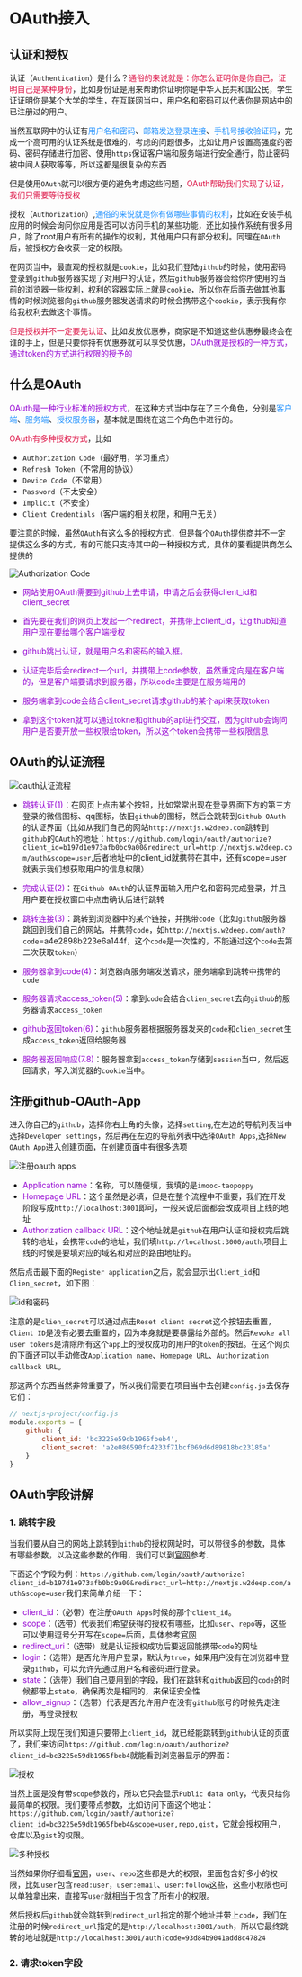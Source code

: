 # OAuth接入

## 认证和授权
认证（`Authentication`）是什么？<font color=#DD1144>通俗的来说就是：你怎么证明你是你自己，证明自己是某种身份</font>，比如身份证是用来帮助你证明你是中华人民共和国公民，学生证证明你是某个大学的学生，在互联网当中，用户名和密码可以代表你是网站中的已注册过的用户。

当然互联网中的认证有<font color=#1E90FF>用户名和密码</font>、<font color=#1E90FF>邮箱发送登录连接</font>、<font color=#1E90FF>手机号接收验证码</font>，完成一个高可用的认证系统是很难的，考虑的问题很多，比如让用户设置高强度的密码、密码存储进行加密、使用`https`保证客户端和服务端进行安全通行，防止密码被中间人获取等等，所以这都是很复杂的东西

但是使用`OAuth`就可以很方便的避免考虑这些问题，<font color=#DD1144>OAuth帮助我们实现了认证，我们只需要等待授权</font>

授权（`Authorization`）,<font color=#1E90FF>通俗的来说就是你有做哪些事情的权利</font>，比如在安装手机应用的时候会询问你应用是否可以访问手机的某些功能，还比如操作系统有很多用户，除了root用户有所有的操作的权利，其他用户只有部分权利。同理在`OAuth`后，被授权方会收获一定的权限。

在网页当中，最直观的授权就是`cookie`，比如我们登陆`github`的时候，使用密码登录到`github`服务器实现了对用户的认证，然后`github`服务器会给你所使用的当前的浏览器一些权利，权利的容器实际上就是`cookie`，所以你在后面去做其他事情的时候浏览器向`github`服务器发送请求的时候会携带这个`cookie`，表示我有你给我权利去做这个事情。

<font color=#DD1144>但是授权并不一定要先认证</font>、比如发放优惠券，商家是不知道这些优惠券最终会在谁的手上，但是只要你持有优惠券就可以享受优惠，<font color=#9400D3>OAuth就是授权的一种方式，通过token的方式进行权限的授予的</font>

## 什么是OAuth
<font color=#9400D3>OAuth是一种行业标准的授权方式</font>，在这种方式当中存在了三个角色，分别是<font color=#1E90FF>客户端</font>、<font color=#1E90FF>服务端</font>、<font color=#1E90FF>授权服务器</font>，基本就是围绕在这三个角色中进行的。

<font color=#DD1144>OAuth有多种授权方式</font>，比如

+ `Authorization Code`（最好用，学习重点）
+ `Refresh Token`（不常用的协议）
+ `Device Code`（不常用）
+ `Password`（不太安全）
+ `Implicit`（不安全）
+ `Client Credentials`（客户端的相关权限，和用户无关）

要注意的时候，虽然`OAuth`有这么多的授权方式，但是每个`OAuth`提供商并不一定提供这么多的方式，有的可能只支持其中的一种授权方式，具体的要看提供商怎么提供的

<img :src="$withBase('/react_ssr_oauth_one.png')" alt="Authorization Code">

+ <font color=#9400D3>网站使用OAuth需要到github上去申请，申请之后会获得client_id和client_secret</font>

+ <font color=#9400D3>首先要在我们的网页上发起一个redirect，并携带上client_id，让github知道用户现在要给哪个客户端授权</font>

+ <font color=#9400D3>github跳出认证，就是用户名和密码的输入框。</font>

+ <font color=#9400D3>认证完毕后会redirect一个url，并携带上code参数，虽然重定向是在客户端的，但是客户端要请求到服务器，所以code主要是在服务端用的</font>

+ <font color=#9400D3>服务端拿到code会结合client_secret请求github的某个api来获取token</font>

+ <font color=#9400D3>拿到这个token就可以通过tokne和github的api进行交互，因为github会询问用户是否要开放一些权限给token，所以这个token会携带一些权限信息</font>

## OAuth的认证流程
<img :src="$withBase('/react_ssr_oauth_two.png')" alt="oauth认证流程">


+ <font color=#9400D3>跳转认证(1)</font>：在网页上点击某个按钮，比如常常出现在登录界面下方的第三方登录的微信图标、qq图标，依旧`github`的图标，然后会跳转到`Github OAuth`的认证界面（比如从我们自己的网站`http://nextjs.w2deep.com`跳转到`github`的`OAuth`的地址：`https://github.com/login/oauth/authorize?client_id=b197d1e973afb0bc9a00&redirect_url=http://nextjs.w2deep.com/auth&scope=user`,后者地址中的client_id就携带在其中，还有scope=user就表示我们想获取用户的信息权限）

+ <font color=#9400D3>完成认证(2)</font>：在`Github OAuth`的认证界面输入用户名和密码完成登录，并且用户要在授权窗口中点击确认后进行跳转

+ <font color=#9400D3>跳转连接(3)</font>：跳转到浏览器中的某个链接，并携带`code`（比如`github`服务器跳回到我们自己的网站，并携带`code`，如`http://nextjs.w2deep.com/auth?code`=a4e2898b223e6a144f，这个`code`是一次性的，不能通过这个`code`去第二次获取`token`）

+ <font color=#9400D3>服务器拿到code(4)</font>：浏览器向服务端发送请求，服务端拿到跳转中携带的`code`

+ <font color=#9400D3>服务器请求access_token(5)</font>：拿到`code`会结合`clien_secret`去向`github`的服务器请求`access_token`

+ <font color=#9400D3>github返回token(6)</font>：`github`服务器根据服务器发来的`code`和`clien_secret`生成`access_token`返回给服务器

+ <font color=#9400D3>服务器返回响应(7.8)</font>：服务器拿到`access_token`存储到`session`当中，然后返回请求，写入浏览器的`cookie`当中。

## 注册github-OAuth-App
进入你自己的`github`，选择你右上角的头像，选择`setting`,在左边的导航列表当中选择`Developer settings`，然后再在左边的导航列表中选择`OAuth Apps`,选择`New OAuth App`进入创建页面，在创建页面中有很多选项

<img :src="$withBase('/react_ssr_oauth_three.png')" alt="注册oauth apps">

+ <font color=#9400D3>Application name</font>：名称，可以随便填，我填的是`imooc-taopoppy`
+ <font color=#9400D3>Homepage URL</font>：这个虽然是必填，但是在整个流程中不重要，我们在开发阶段写成`http://localhost:3001`即可，一般来说后面都会改成项目上线的地址
+ <font color=#9400D3>Authorization callback URL</font>：这个地址就是`github`在用户认证和授权完后跳转的地址，会携带`code`的地址，我们填`http://localhost:3000/auth`,项目上线的时候是要填对应的域名和对应的路由地址的。

然后点击最下面的`Register application`之后，就会显示出`Client_id`和`Clien_secret`，如下图：

<img :src="$withBase('/react_ssr_oauth_four.png')" alt="id和密码">

注意的是`clien_secret`可以通过点击`Reset client secret`这个按钮去重置，`Client ID`是没有必要去重置的，因为本身就是要暴露给外部的。然后`Revoke all user tokens`是清除所有这个`app`上的授权成功的用户的`token`的按钮。在这个网页的下面还可以手动修改`Application name`、`Homepage URL`、`Authorization callback URL`。

那这两个东西当然非常重要了，所以我们需要在项目当中去创建`config.js`去保存它们：
```javascript
// nextjs-project/config.js
module.exports = {
	github: {
		client_id: 'bc3225e59db1965fbeb4',
		client_secret: 'a2e086590fc4233f71bcf069d6d89818bc23185a'
	}
}
```

## OAuth字段讲解
### 1. 跳转字段
当我们要从自己的网站上跳转到`github`的授权网站时，可以带很多的参数，具体有哪些参数，以及这些参数的作用，我们可以到[官网](https://developer.github.com/apps/building-oauth-apps/authorizing-oauth-apps/)参考.

下面这个字段为例：`https://github.com/login/oauth/authorize?client_id=b197d1e973afb0bc9a00&redirect_url=http://nextjs.w2deep.com/auth&scope=user`我们来简单介绍一下：

+ <font color=#9400D3>client_id</font>：（必带）在注册`OAuth Apps`时候的那个`client_id`。
+ <font color=#9400D3>scope</font>：（选带）代表我们希望获得的授权有哪些，比如`user`、`repo`等，这些可以使用逗号分开写在`scope=`后面，具体参考[官网](https://developer.github.com/apps/building-oauth-apps/understanding-scopes-for-oauth-apps/)
+ <font color=#9400D3>redirect_uri</font>：（选带）就是认证授权成功后要返回能携带`code`的网址
+ <font color=#9400D3>login</font>：（选带）是否允许用户登录，默认为`true`，如果用户没有在浏览器中登录`github`，可以允许先通过用户名和密码进行登录。
+ <font color=#9400D3>state</font>：（选带）我们自己要用到的字段，我们在跳转和`github`返回的`code`的时候都带上`state`，确保两次是相同的，来保证安全性
+ <font color=#9400D3>allow_signup</font>：（选带）代表是否允许用户在没有`github`账号的时候先走注册，再登录授权

所以实际上现在我们知道只要带上`client_id`，就已经能跳转到`github`认证的页面了，我们来访问`https://github.com/login/oauth/authorize?client_id=bc3225e59db1965fbeb4`就能看到浏览器显示的界面：

<img :src="$withBase('/react_ssr_oauth_five.png')" alt="授权">

当然上面是没有带`scope`参数的，所以它只会显示`Public data only`，代表只给你最简单的权限。我们要带点参数，比如访问下面这个地址：`https://github.com/login/oauth/authorize?client_id=bc3225e59db1965fbeb4&scope=user,repo,gist`，它就会授权用户，仓库以及`gist`的权限。

<img :src="$withBase('/react_ssr_oauth_six.png')" alt="多种授权">

当然如果你仔细看[官网](https://developer.github.com/apps/building-oauth-apps/understanding-scopes-for-oauth-apps/)，`user`、`repo`这些都是大的权限，里面包含好多小的权限，比如`user`包含`read:user`，`user:email`、`user:follow`这些，这些小权限也可以单独拿出来，直接写`user`就相当于包含了所有小的权限。

然后授权后`github`就会跳转到`redirect_url`指定的那个地址并带上`code`，我们在注册的时候`redirect_url`指定的是`http://localhost:3001/auth`，所以它最终跳转的地址就是`http://localhost:3001/auth?code=93d84b9041add8c47824`

### 2. 请求token字段
